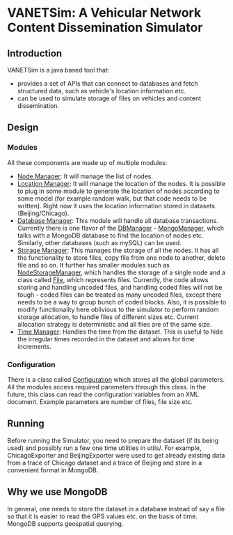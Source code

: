 VANETSim: A Vehicular Network Content Dissemination Simulator
========

Introduction
------------

VANETSim is a java based tool that:
* provides a set of APIs that can connect to databases and fetch structured data, such as vehicle's location information etc.
* can be used to simulate storage of files on vehicles and content dissemination. 


Design
------


### Modules

All these components are made up of multiple modules:

* [Node Manager][NodeManager]: It will manage the list of nodes. 
* [Location Manager][LocationManager]: It will manage the location of the nodes. It is possible to plug in some module to generate the location of nodes according to some model (for example random walk, but that code needs to be written). Right now it uses the location information stored in datasets (Beijing/Chicago). 
* [Database Manager][DBManager]: This module will handle all database transactions. Currently there is one flavor of the [DBManager][DBManager] - [MongoManager], which talks with a MongoDB database to find the location of nodes etc. Similarly, other databases (such as mySQL) can be used. 
* [Storage Manager][StorageManager]: This manages the storage of all the nodes. It has all the functionality to store files, copy file from one node to another, delete file and so on. It further has smaller modules such as [NodeStorageManager][StorageManager], which handles the storage of a single node and a class called [File][StorageManager], which represents files. Currently, the code allows storing and handling uncoded files, and handling coded files will not be tough - coded files can be treated as many uncoded files, except there needs to be a way to group bunch of coded blocks. Also, it is possible to modify functionality here oblivious to the simulator to perform random storage allocation, to handle files of different sizes etc. Current allocation strategy is deterministic and all files are of the same size. 
* [Time Manager][TimeManager]: Handles the time from the dataset. This is useful to hide the irregular times recorded in the dataset and allows for time increments. 

### Configuration
There is a class called [Configuration][Configuration] which stores all the global parameters. All the modules access required parameters through this class. In the future, this class can read the configuration variables from an XML document. Example parameters are number of files, file size etc. 

Running
-------
Before running the Simulator, you need to prepare the dataset (if its being used) and possibly run a few one time utilities in utils/. 
For example, ChicagoExporter and BeijingExporter were used to get already existing data from a trace of Chicago dataset and a trace of Beijing and store in a convenient format in MongoDB. 

Why we use MongoDB
-------
In general, one needs to store the dataset in a database instead of say a file so that it is easier to read the GPS values etc. on the basis of time. 
MongoDB supports geospatial querying. 


[Simulator]: https://github.com/madiator/VANETSim/blob/master/src/edu/usc/anrg/vsim/discrete/Simulator.java
[NodeManager]: https://github.com/madiator/VANETSim/blob/master/src/edu/usc/anrg/vsim/discrete/manager/NodeManager.java
[LocationManager]: https://github.com/madiator/VANETSim/blob/master/src/edu/usc/anrg/vsim/discrete/manager/LocationManager.java
[TimeManager]: https://github.com/madiator/VANETSim/blob/master/src/edu/usc/anrg/vsim/discrete/manager/TimeManager.java
[DBManager]: https://github.com/madiator/VANETSim/blob/master/src/edu/usc/anrg/vsim/discrete/manager/DBManager.java
[MongoManager]:  https://github.com/madiator/VANETSim/blob/master/src/edu/usc/anrg/vsim/discrete/manager/MongoManager.java
[StorageManager]: https://github.com/madiator/VANETSim/blob/master/src/edu/usc/anrg/vsim/discrete/manager/StorageManager.java
[Configuration]: https://github.com/madiator/VANETSim/blob/master/src/edu/usc/anrg/vsim/discrete/support/Configuration.java